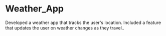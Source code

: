 # Weather_App
Developed a weather app that tracks the user's location. Included a feature that updates the user on weather changes as they travel..
